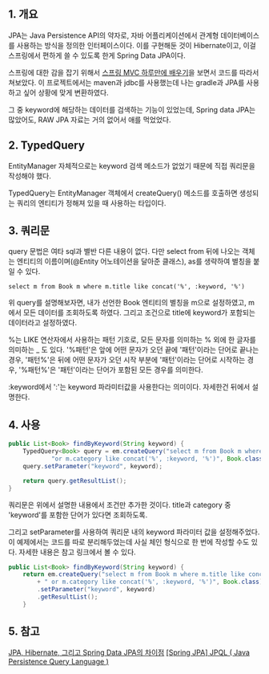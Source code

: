 ## 1. 개요

JPA는 Java Persistence API의 약자로, 자바 어플리케이션에서 관계형 데이터베이스를 사용하는 방식을 정의한 인터페이스이다. 이를 구현해둔 것이 Hibernate이고, 이걸 스프링에서 편하게 쓸 수 있도록 한게 Spring Data JPA이다.

스프링에 대한 감을 잡기 위해서 [스프링 MVC 하루만에 배우기](https://wikidocs.net/book/5792)을 보면서 코드를 따라서 쳐보았다. 이 프로젝트에서는 maven과 jdbc를 사용했는데 나는 gradle과 JPA를 사용하고 싶어 상황에 맞게 변환하였다. 

그 중 keyword에 해당하는 데이터를 검색하는 기능이 있었는데, Spring data JPA는 많았어도, RAW JPA 자료는 거의 없어서 애를 먹었었다.


## 2. TypedQuery

EntityManager 자체적으로는 keyword 검색 메소드가 없었기 때문에 직접 쿼리문을 작성해야 했다. 

TypedQuery는 EntityManager 객체에서 createQuery() 메소드를 호출하면 생성되는 쿼리의 엔티티가 정해져 있을 때 사용하는 타입이다.


## 3. 쿼리문

query 문법은 여타 sql과 별반 다른 내용이 없다. 다만 select from 뒤에 나오는 객체는 엔티티의 이름이며(@Entity 어노테이션을 달아준 클래스), as를 생략하여 별칭을 붙일 수 있다.

```
select m from Book m where m.title like concat('%', :keyword, '%')
```

위 query를 설명해보자면, 내가 선언한 Book 엔티티의 별칭을 m으로 설정하였고, m에서 모든 데이터를 조회하도록 하였다. 그리고 조건으로 title에 keyword가 포함되는 데이터라고 설정하였다.

%는 LIKE 연산자에서 사용하는 패턴 기호로, 모든 문자를 의미하는 % 외에 한 글자를 의미하는 _ 도 있다.
'%패턴'은 앞에 어떤 문자가 오던 끝에 '패턴'이라는 단어로 끝나는 경우,
'패턴%'은 뒤에 어떤 문자가 오던 시작 부분에 '패턴'이라는 단어로 시작하는 경우,
'%패턴%'은 '패턴'이라는 단어가 포함된 모든 경우를 의미한다.

:keyword에서 ':'는 keyword 파라미터값을 사용한다는 의미이다. 자세한건 뒤에서 설명한다.


## 4. 사용

```java
public List<Book> findByKeyword(String keyword) {
    TypedQuery<Book> query = em.createQuery("select m from Book m where m.title like concat('%', :keyword, '%')" +
            "or m.category like concat('%', :keyword, '%')", Book.class);
    query.setParameter("keyword", keyword);

    return query.getResultList();
}
```

쿼리문은 위에서 설명한 내용에서 조건만 추가한 것이다. title과 category 중 'keyword'를 포함한 단어가 있다면 조회하도록.

그리고 setParameter를 사용하여 쿼리문 내의 keyword 파라미터 값을 설정해주었다. 이 예제에서는 코드를 따로 분리해두었는데 사실 체인 형식으로 한 번에 작성할 수도 있다. 자세한 내용은 참고 링크에서 볼 수 있다.

```java
public List<Book> findByKeyword(String keyword) {
    return em.createQuery("select m from Book m where m.title like concat('%', :keyword, '%')"
        + " or m.category like concat('%', :keyword, '%')", Book.class)
        .setParameter("keyword", keyword)
        .getResultList();
    }
```


## 5. 참고
[JPA, Hibernate, 그리고 Spring Data JPA의 차이점](https://suhwan.dev/2019/02/24/jpa-vs-hibernate-vs-spring-data-jpa/)
[[Spring JPA] JPQL ( Java Persistence Query Language )](https://victorydntmd.tistory.com/m/205)